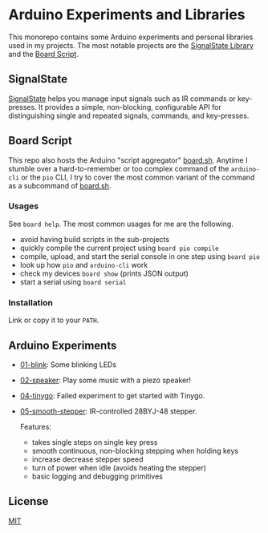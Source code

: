 # Arduino Experiments and Libraries

This monorepo contains some Arduino experiments and personal libraries used in
my projects. The most notable projects are the [SignalState Library](#SignalState)
and the [Board Script](#Board-Script).

## SignalState
[SignalState](signalstate) helps you manage input signals such as IR commands or key-presses.
It provides a simple, non-blocking, configurable API for distinguishing single
and repeated signals, commands, and key-presses.

## Board Script
This repo also hosts the Arduino "script aggregator" [board.sh](board.sh).
Anytime I stumble over a hard-to-remember or too complex command of the
`arduino-cli` or the `pio` CLI, I try to cover the most common variant of the
command as a subcommand of [board.sh](board.sh).

### Usages

See `board help`. The most common usages for me are the following.

* avoid having build scripts in the sub-projects
* quickly compile the current project using `board pio compile`
* compile, upload, and start the serial console in one step using `board pio`
* look up how `pio` and `arduino-cli` work
* check my devices `board show` (prints JSON output)
* start a serial using `board serial`

### Installation
Link or copy it to your `PATH`.

## Arduino Experiments

* [01-blink](01-blink): Some blinking LEDs
* [02-speaker](02-speaker): Play some music with a piezo speaker!
* [04-tinygo](04-tinygo): Failed experiment to get started with Tinygo.
* [05-smooth-stepper](03-smooth-stepper): IR-controlled 28BYJ-48 stepper.

  Features:
  * takes single steps on single key press
  * smooth continuous, non-blocking stepping when holding keys
  * increase decrease stepper speed
  * turn of power when idle (avoids heating the stepper)
  * basic logging and debugging primitives

## License
[MIT](LICENSE)
